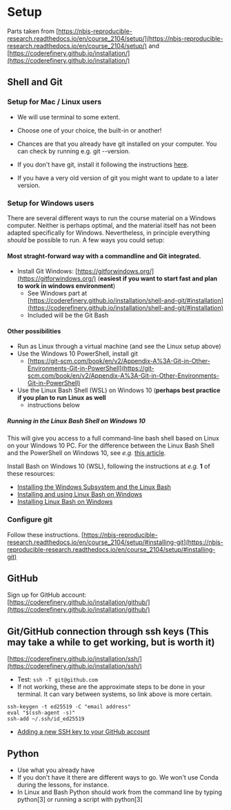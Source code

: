# Setup
Parts taken from [https://nbis-reproducible-research.readthedocs.io/en/course_2104/setup/](https://nbis-reproducible-research.readthedocs.io/en/course_2104/setup/)
 and [https://coderefinery.github.io/installation/](https://coderefinery.github.io/installation/)

## Shell and Git

### Setup for Mac / Linux users
- We will use terminal to some extent.
- Choose one of your choice, the built-in or another!

- Chances are that you already have git installed on your computer. You can check by running e.g. git --version. 
- If you don't have git, install it following the instructions [here](https://git-scm.com/book/en/v2/Getting-Started-Installing-Git). 
- If you have a very old version of git you might want to update to a later version.


### Setup for Windows users

There are several different ways to run the course material on a Windows
computer. Neither is perhaps optimal, and the material itself has not been
adapted specifically for Windows. Nevertheless, in principle everything
*should* be possible to run. A few ways you could setup:

#### Most straght-forward way with a commandline and Git integrated.
- Install Git Windows: [https://gitforwindows.org/](https://gitforwindows.org/) (**easiest if you want to start fast and plan to work in windows environment**)
  - See Windows part at [https://coderefinery.github.io/installation/shell-and-git/#installation](https://coderefinery.github.io/installation/shell-and-git/#installation)
  - Included will be the Git Bash

#### Other possibilities
- Run as Linux through a virtual machine (and see the Linux setup above)
- Use the Windows 10 PowerShell, install git 
  - [https://git-scm.com/book/en/v2/Appendix-A%3A-Git-in-Other-Environments-Git-in-PowerShell](https://git-scm.com/book/en/v2/Appendix-A%3A-Git-in-Other-Environments-Git-in-PowerShell)
- Use the Linux Bash Shell (WSL) on Windows 10 (**perhaps best practice if you plan to run Linux as well**
  - instructions below 

##### Running in the Linux Bash Shell on Windows 10

This will give you access to a full command-line bash shell based on Linux on your
Windows 10 PC. For the difference between the Linux Bash Shell and the PowerShell on Windows
10, see *e.g.* [this article](https://searchitoperations.techtarget.com/tip/On-Windows-PowerShell-vs-Bash-comparison-gets-interesting).

Install Bash on Windows 10 (WSL), following the instructions at *e.g.* **1** of these
resources:

- [Installing the Windows Subsystem and the Linux Bash](https://docs.microsoft.com/en-us/windows/wsl/install-win10)
- [Installing and using Linux Bash on Windows](https://www.howtogeek.com/249966/how-to-install-and-use-the-linux-bash-shell-on-windows-10/)
- [Installing Linux Bash on Windows](https://itsfoss.com/install-bash-on-windows/)

### Configure git
Follow these instructions. [https://nbis-reproducible-research.readthedocs.io/en/course_2104/setup/#installing-git](https://nbis-reproducible-research.readthedocs.io/en/course_2104/setup/#installing-git)

## GitHub
Sign up for GitHub account:
[https://coderefinery.github.io/installation/github/](https://coderefinery.github.io/installation/github/)

## Git/GitHub connection through ssh keys (This may take a while to get working, but is worth it)

[https://coderefinery.github.io/installation/ssh/](https://coderefinery.github.io/installation/ssh/)

- Test: `ssh -T git@github.com`
- If not working, these are the approximate steps to be done in your terminal. It can vary between systems, so link above is more certain.
```console
ssh-keygen -t ed25519 -C "email address"
eval "$(ssh-agent -s)"
ssh-add ~/.ssh/id_ed25519
```
- [Adding a new SSH key to your GitHub account](https://docs.github.com/en/authentication/connecting-to-github-with-ssh/adding-a-new-ssh-key-to-your-github-account)


## Python
- Use what you already have
- If you don't have it there are different ways to go. We won't use Conda during the lessons, for instance.
- In Linux and Bash Python should work from the command line by typing python[3] or running a script with python[3] <script name>

 ### Windows
- Get it working from Git Bash
  - if the command ``type python`` gives you a path, then proceed
    - otherwise you may have to do a new installation
  - ``$ alias python='winpty python.exe'``
  - ``$ python -V``
    - does it give you the python version 3-something?
 - Make it permanent
 -``$ echo "alias python='winpty python.exe'" >> ~/.bashrc``



## PlantUML
- We will use the tool PlantUML to render UML code to graphical diagrams and flowcharts. 
- If you want PlantUML to render directly from a file on GitHub please install the **extension PlantUML viewer to your web browser**.
- works for multiple browsers [https://github.com/marcozaccari/markdown-diagrams-browser-extension](https://github.com/marcozaccari/markdown-diagrams-browser-extension)
-  if the above does not work try
  - Firefox: PlantUML visualizer (is not compatible with !theme _none_ tag)
  - Chrome: Pegmatite,PlantUML viewer
  - Microsoft Edge Markdown Diagrams
- When done you should see the code below as a diagram.

```plantuml
@startuml
!theme superhero
title:"USECASE Diagrams"
skinparam actorStyle awesome
Lecturer -d->(Present slides on UML)
Participant-d->(learn UML from SLIDES)
@enduml
```
